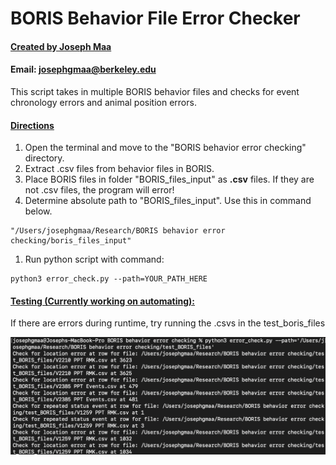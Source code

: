 # BORIS Behavior File Error Checker

#### <ins>Created by Joseph Maa</ins>
#### Email: josephgmaa@berkeley.edu


This script takes in multiple BORIS behavior files and checks for event chronology errors and animal position errors.

#### <ins>Directions</ins>


1. Open the terminal and move to the "BORIS behavior error checking" directory.
1. Extract .csv files from behavior files in BORIS. 
1. Place BORIS files in folder "BORIS_files_input" as **.csv** files. If they are not .csv files, the program will error! 
1. Determine absolute path to "BORIS_files_input". Use this in command below. 
```
"/Users/josephgmaa/Research/BORIS behavior error checking/boris_files_input"
```
1. Run python script with command: 
```
python3 error_check.py --path=YOUR_PATH_HERE
```

#### <ins>Testing (Currently working on automating):</ins>

If there are errors during runtime, try running the .csvs in the test_boris_files

![](errors.png)
